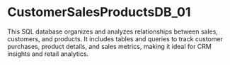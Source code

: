# CustomerSalesProductsDB_01
This SQL database organizes and analyzes relationships between sales, customers, and products. It includes tables and queries to track customer purchases, product details, and sales metrics, making it ideal for CRM insights and retail analytics.
